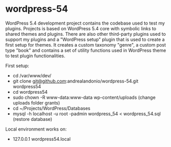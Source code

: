 # wordpress-54
WordPress 5.4 development project contains the codebase used to test my plugins. Projects is based on WordPress 5.4 core with symbolic links to shared themes and plugins. There are also other third-party plugins used to support my plugins and a "WordPress setup" plugin that is used to create a first setup for themes. It creates a custom taxonomy "genre", a custom post type "book" and contains a set of utility functions used in WordPress theme to test plugin functionalities.

First setup:
* cd /var/www/dev/
* git clone git@github.com:andrealandonio/wordpress-54.git wordpress54
* cd wordpress54
* sudo chown -R www-data:www-data wp-content/uploads (change uploads folder grants)
* cd ~/Projects/WordPress/Databases
* mysql -h localhost -u root -padmin wordpress_54 < wordpress_54.sql (restore database)

Local environment works on:
* 127.0.0.1   wordpress54.local
